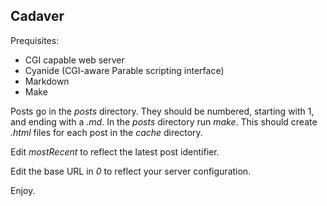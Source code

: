 Cadaver
--------------------------------------------------------------------------------

Prequisites:

* CGI capable web server
* Cyanide (CGI-aware Parable scripting interface)
* Markdown
* Make

Posts go in the *posts* directory. They should be numbered, starting with 1,
and ending with a *.md*. In the *posts* directory run *make*. This should
create *.html* files for each post in the *cache* directory.

Edit *mostRecent* to reflect the latest post identifier.

Edit the base URL in *0* to reflect your server configuration.

Enjoy.

